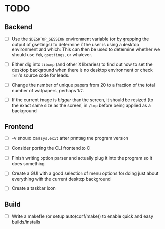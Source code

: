 # TODO

## Backend


* [ ]   Use the `$DESKTOP_SESSION` environment variable (or by grepping the output of gsettings) to determine if the user is using a desktop environment and which:
  This can then be used to determine whether we should use `feh`, `gsettings`, or whatever.


* [ ]  Either dig into `libxmp` (and other X libraries) to find out how to set the desktop background when there is no desktop environment or check `feh`'s source code for leads.


* [ ]  Change the number of unique papers from 20 to a fraction of the total number of wallpapers, perhaps 1/2.


* [ ]  If the current image is *bigger* than the screen, it should be resized (to the exact same size as the screen) in `/tmp` before being applied as a background

## Frontend

* [ ]  -v should call `sys.exit` after printing the program version

* [ ]  Consider porting the CLI frontend to C


* [ ]  Finish writing option parser and actually plug it into the program so it does something


* [ ]  Create a GUI with a good selection of menu options for doing just about everything with the current desktop background


* [ ]  Create a taskbar icon

## Build


* [ ]  Write a makefile (or setup auto(conf/make)) to enable quick and easy builds/installs
